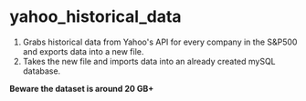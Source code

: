 # yahoo_historical_data
1. Grabs historical data from Yahoo's API for every company in the S&P500 and exports data into a new file.
2. Takes the new file and imports data into an already created mySQL database.

<strong>Beware the dataset is around 20 GB+</strong>
